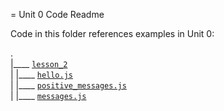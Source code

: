 = Unit 0 Code Readme

Code in this folder references examples in Unit 0:

.  
|____ [`lesson_2`](./Unit_0/lesson_2/)  
| |____ [`hello.js`](./Unit_0/lesson_2/hello.js)  
| |____ [`positive_messages.js`](./Unit_0/lesson_2/positive_messages.js)  
| |____ [`messages.js`](./Unit_0/lesson_2/messages.js)  
